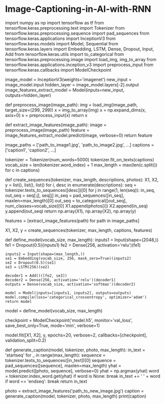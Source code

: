 # Image-Captioning-in-AI-with-RNN

import numpy as np
import tensorflow as tf
from tensorflow.keras.preprocessing.text import Tokenizer
from tensorflow.keras.preprocessing.sequence import pad_sequences
from tensorflow.keras.applications import InceptionV3
from tensorflow.keras.models import Model, Sequential
from tensorflow.keras.layers import Embedding, LSTM, Dense, Dropout, Input, Add
from tensorflow.keras.utils import to_categorical
from tensorflow.keras.preprocessing.image import load_img, img_to_array
from tensorflow.keras.applications.inception_v3 import preprocess_input
from tensorflow.keras.callbacks import ModelCheckpoint



image_model = InceptionV3(weights='imagenet')
new_input = image_model.input
hidden_layer = image_model.layers[-2].output
image_features_extract_model = Model(inputs=new_input, outputs=hidden_layer)




def preprocess_image(image_path):
    img = load_img(image_path, target_size=(299, 299))
    x = img_to_array(img)
    x = np.expand_dims(x, axis=0)
    x = preprocess_input(x)
    return x



def extract_image_features(image_path):
    image = preprocess_image(image_path)
    feature = image_features_extract_model.predict(image, verbose=0)
    return feature



image_paths = ['path_to_image1.jpg', 'path_to_image2.jpg', ...]
captions = ['caption1', 'caption2', ...]



tokenizer = Tokenizer(num_words=5000)
tokenizer.fit_on_texts(captions)
vocab_size = len(tokenizer.word_index) + 1
max_length = max(len(c.split()) for c in captions)



def create_sequences(tokenizer, max_length, descriptions, photos):
    X1, X2, y = list(), list(), list()
    for i, desc in enumerate(descriptions):
        seq = tokenizer.texts_to_sequences([desc])[0]
        for j in range(1, len(seq)):
            in_seq, out_seq = seq[:j], seq[j]
            in_seq = pad_sequences([in_seq], maxlen=max_length)[0]
            out_seq = to_categorical([out_seq], num_classes=vocab_size)[0]
            X1.append(photos[i])
            X2.append(in_seq)
            y.append(out_seq)
    return np.array(X1), np.array(X2), np.array(y)



features = [extract_image_features(path) for path in image_paths]



X1, X2, y = create_sequences(tokenizer, max_length, captions, features)



def define_model(vocab_size, max_length):
    inputs1 = Input(shape=(2048,))
    fe1 = Dropout(0.5)(inputs1)
    fe2 = Dense(256, activation='relu')(fe1)
    
    inputs2 = Input(shape=(max_length,))
    se1 = Embedding(vocab_size, 256, mask_zero=True)(inputs2)
    se2 = Dropout(0.5)(se1)
    se3 = LSTM(256)(se2)
    
    decoder1 = Add()([fe2, se3])
    decoder2 = Dense(256, activation='relu')(decoder1)
    outputs = Dense(vocab_size, activation='softmax')(decoder2)
    
    model = Model(inputs=[inputs1, inputs2], outputs=outputs)
    model.compile(loss='categorical_crossentropy', optimizer='adam')
    return model



model = define_model(vocab_size, max_length)



checkpoint = ModelCheckpoint('model.h5', monitor='val_loss', save_best_only=True, mode='min', verbose=1)



model.fit([X1, X2], y, epochs=20, verbose=2, callbacks=[checkpoint], validation_split=0.2)



def generate_caption(model, tokenizer, photo, max_length):
    in_text = 'startseq'
    for _ in range(max_length):
        sequence = tokenizer.texts_to_sequences([in_text])[0]
        sequence = pad_sequences([sequence], maxlen=max_length)
        yhat = model.predict([photo, sequence], verbose=0)
        yhat = np.argmax(yhat)
        word = tokenizer.index_word.get(yhat)
        if word is None:
            break
        in_text += ' ' + word
        if word == 'endseq':
            break
    return in_text



photo = extract_image_features('path_to_new_image.jpg')
caption = generate_caption(model, tokenizer, photo, max_length)
print(caption)

